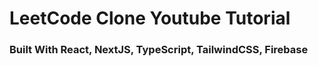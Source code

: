# LeetCode Clone Youtube Tutorial

### Built With React, NextJS, TypeScript, TailwindCSS, Firebase

<!-- # [Demo](https://youtu.be/igqiduZR-Gg)

![Screenshot of App](https://i.ibb.co/b3XDkdN/Full-Stack-1.png) -->
